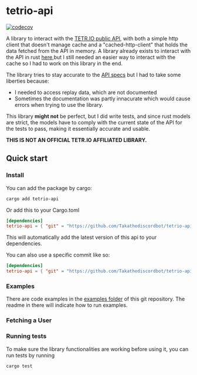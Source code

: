 # tetrio-api

[![codecov](https://codecov.io/gh/Takathediscordbot/tetrio-api/graph/badge.svg?token=NPGQ45PP4B)](https://codecov.io/gh/Takathediscordbot/tetrio-api)

A library to interact with the [TETR.IO public API](https://ch.tetr.io), with both a simple http client that doesn't manage cache and a "cached-http-client" that holds the data fetched from the API in memory. 
A library already exists to interact with the API in rust [here](https://github.com/Rinrin0413/tetr-ch-rs),but I still needed an easier way to interact with the cache so I had to work on this library in the end.

The library tries to stay accurate to the [API specs](https://tetr.io/about/api/) but I had to take some liberties because: 
- I needed to access replay data, which are not documented
- Sometimes the documentation was partly innacurate which would cause errors when trying to use the library.

This library **might not** be perfect, but I did write tests, and since rust models are strict, the models have to comply with the current state of the API for the tests to pass, making it essentially accurate and usable.

**THIS IS NOT AN OFFICIAL TETR.IO AFFILIATED LIBRARY.**

## Quick start

### Install

You can add the package by cargo:

```bash
cargo add tetrio-api
```

Or add this to your Cargo.toml

```toml
[dependencies]
tetrio-api = { "git" = "https://github.com/Takathediscordbot/tetrio-api" }
```

This will automatically add the latest version of this api to your dependencies.

You can also use a specific commit like so:

```toml
[dependencies]
tetrio-api = { "git" = "https://github.com/Takathediscordbot/tetrio-api", rev="64a0516" }
```

### Examples

There are code examples in the [examples folder](https://github.com/Takathediscordbot/tetrio-api/tree/main/examples) of this git repository. 
The readme in there will indicate how to run examples.

### Fetching a User


### Running tests

To make sure the library functionalities are working before using it, you can run tests by running

```bash
cargo test
```



